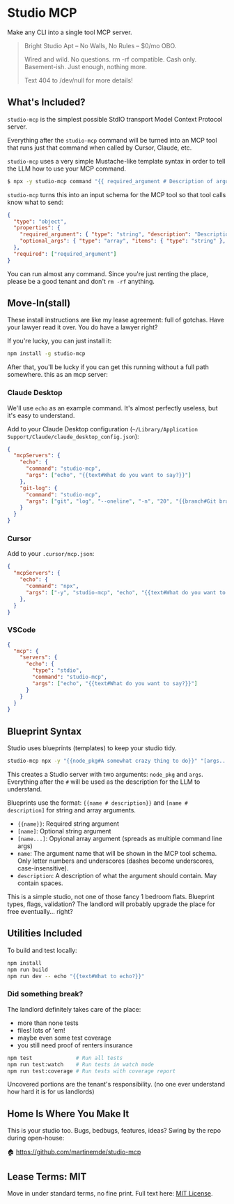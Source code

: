 # Studio MCP

Make any CLI into a single tool MCP server.

> Bright Studio Apt – No Walls, No Rules – $0/mo OBO.
>
> Wired and wild. No questions. rm -rf compatible. Cash only. Basement-ish. Just enough, nothing more.
>
> Text 404 to /dev/null for more details!

## What's Included?

`studio-mcp` is the simplest possible StdIO transport Model Context Protocol server.

Everything after the `studio-mcp` command will be turned into an MCP tool that runs just that command when called by Cursor, Claude, etc.

`studio-mcp` uses a very simple Mustache-like template syntax in order to tell the LLM how to use your MCP command.

```sh
$ npx -y studio-mcp command "{{ required_argument # Description of argument }}" "[optional_args... # any array of arguments]"
```

`studio-mcp` turns this into an input schema for the MCP tool so that tool calls know what to send:

```json
{
  "type": "object",
  "properties": {
    "required_argument": { "type": "string", "description": "Description of argument" },
    "optional_args": { "type": "array", "items": { "type": "string" }, "description": "any array of arguments" }
  },
  "required": ["required_argument"]
}
```

You can run almost any command. Since you're just renting the place, please be a good tenant and don't `rm -rf` anything.

## Move-In(stall)

These install instructions are like my lease agreement: full of gotchas.
Have your lawyer read it over. You do have a lawyer right? 

If you're lucky, you can just install it:

```sh
npm install -g studio-mcp
```

After that, you'll be lucky if you can get this running without a full path somewhere. this as an mcp server:

### Claude Desktop

We'll use `echo` as an example command. It's almost perfectly useless, but it's easy to understand.

Add to your Claude Desktop configuration (`~/Library/Application Support/Claude/claude_desktop_config.json`):

```json
{
  "mcpServers": {
    "echo": {
      "command": "studio-mcp",
      "args": ["echo", "{{text#What do you want to say?}}"]
    },
    "git-log": {
      "command": "studio-mcp",
      "args": ["git", "log", "--oneline", "-n", "20", "{{branch#Git branch name}}"]
    }
  }
}
```

### Cursor

Add to your `.cursor/mcp.json`:

```json
{
  "mcpServers": {
    "echo": {
      "command": "npx",
      "args": ["-y", "studio-mcp", "echo", "{{text#What do you want to say?}}"]
    },
  }
}
```

### VSCode

```json
{
  "mcp": {
    "servers": {
      "echo": {
        "type": "stdio",
        "command": "studio-mcp",
        "args": ["echo", "{{text#What do you want to say?}}"]
      }
    }
  }
}
```

## Blueprint Syntax

Studio uses blueprints (templates) to keep your studio tidy.

```bash
studio-mcp npx -y "{{node_pkg#A somewhat crazy thing to do}}" "[args...#Any additional args needed for pwning your system]"
```

This creates a Studio server with two arguments: `node_pkg` and `args`.
Everything after the `#` will be used as the description for the LLM to understand.

Blueprints use the format: `{{name # description}}` and `[name # description]` for string and array arguments.

- `{{name}}`: Required string argument
- `[name]`: Optional string argument
- `[name...]`: Opyional array argument (spreads as multiple command line args)
- `name`: The argument name that will be shown in the MCP tool schema. Only letter numbers and underscores (dashes become underscores, case-insensitive).
- `description`: A description of what the argument should contain. May contain spaces.

This is a simple studio, not one of those fancy 1 bedroom flats.
Blueprint types, flags, validation? The landlord will probably upgrade the place for free eventually... right?

## Utilities Included

To build and test locally:

```bash
npm install
npm run build
npm run dev -- echo "{{text#What to echo?}}"
```

### Did something break?

The landlord definitely takes care of the place:
- more than none tests
- files! lots of 'em!
- maybe even some test coverage
- you still need proof of renters insurance

```bash
npm test              # Run all tests
npm run test:watch    # Run tests in watch mode
npm run test:coverage # Run tests with coverage report
```

Uncovered portions are the tenant's responsibility. (no one ever understand how hard it is for us landlords)

## Home Is Where You Make It

This is your studio too. Bugs, bedbugs, features, ideas? Swing by the repo during open-house:

🏠 https://github.com/martinemde/studio-mcp

## Lease Terms: MIT

Move in under standard terms, no fine print. Full text here: [MIT License](https://opensource.org/licenses/MIT).
